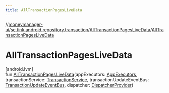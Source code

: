 ```yaml
---
title: AllTransactionPagesLiveData
---
```

//[moneymanager-ui](../../../index.html)/[se.tink.android.repository.transaction](../index.html)/[AllTransactionPagesLiveData](index.html)/[AllTransactionPagesLiveData](-all-transaction-pages-live-data.html)



# AllTransactionPagesLiveData



[androidJvm]\
fun [AllTransactionPagesLiveData](-all-transaction-pages-live-data.html)(appExecutors: [AppExecutors](../../se.tink.android/-app-executors/index.html), transactionService: [TransactionService](../../com.tink.service.transaction/-transaction-service/index.html), transactionUpdateEventBus: [TransactionUpdateEventBus](../-transaction-update-event-bus/index.html), dispatcher: [DispatcherProvider](../../com.tink.service.util/-dispatcher-provider/index.html))




